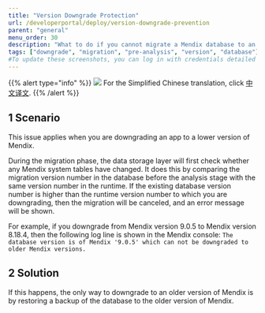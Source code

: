 ```yaml
---
title: "Version Downgrade Protection"
url: /developerportal/deploy/version-downgrade-prevention
parent: "general"
menu_order: 30
description: "What to do if you cannot migrate a Mendix database to an earlier version"
tags: ["downgrade", "migration", "pre-analysis", "version", "database"]
#To update these screenshots, you can log in with credentials detailed in How to Update Screenshots Using Team Apps.
---
```


{{% alert type="info" %}}
<img src="/attachments/china.png" style="display: inline-block; margin: 0" /> For the Simplified Chinese translation, click [中文译文](https://cdn.mendix.tencent-cloud.com/documentation/developerportal/version-downgrade-prevention.pdf).
{{% /alert %}}

## 1 Scenario

This issue applies when you are downgrading an app to a lower version of Mendix.

During the migration phase, the data storage layer will first check whether any Mendix system tables have changed. It does this by comparing the migration version number in the database before the analysis stage with the same version number in the runtime. If the existing database version number is higher than the runtime version number to which you are downgrading, then the migration will be canceled, and an error message will be shown.

For example, if you downgrade from Mendix version 9.0.5 to Mendix version 8.18.4, then the following log line is shown in the Mendix console: `The database version is of Mendix '9.0.5' which can not be downgraded to older Mendix versions.`

## 2 Solution

If this happens, the only way to downgrade to an older version of Mendix is by restoring a backup of the database to the older version of Mendix.

